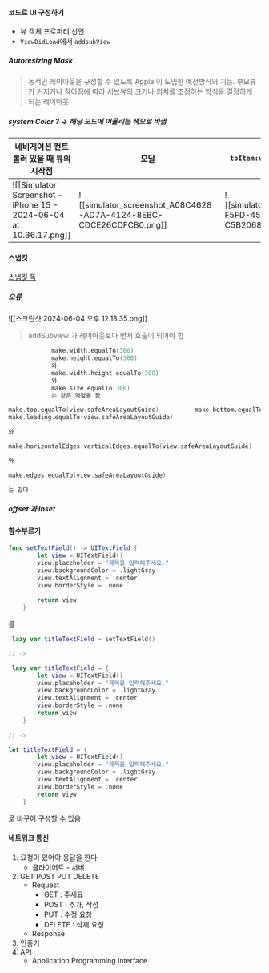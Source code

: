 #### 코드로 UI 구성하기
- 뷰 객체 프로퍼티 선언
- `ViewDidLoad`에서 `addsubView`
##### Autoresizing Mask 
> 동적인 레이아웃을 구성할 수 있도록 Apple 이 도입한 예전방식의 기능. 부모뷰가 커지거나 작아짐에 따라 서브뷰의 크기나 의치를 조정하는 방식을 결정하게 되는 레이아웃

##### system Color ? -> 해당 모드에 어울리는 색으로 바뀜


| 네비게이션 컨트롤러 있을 때 뷰의 시작점                                             | 모달                                                                 | `toItem:view.safeAreaLayoutGuide`                                  | `NSLayoutConstraint`                                               |
| ------------------------------------------------------------------ | ------------------------------------------------------------------ | ------------------------------------------------------------------ | ------------------------------------------------------------------ |
| ![[Simulator Screenshot - iPhone 15 - 2024-06-04 at 10.36.17.png]] | ![[simulator_screenshot_A08C4628-AD7A-4124-8EBC-CDCE26CDFCB0.png]] | ![[simulator_screenshot_A9470665-F5FD-450F-B947-C5B206879F93.png]] | ![[simulator_screenshot_CD9022F2-F494-4F33-8D76-B3D8939EFAD7.png]] |
#### 스냅킷
[스냅킷 독](https://snapkit.github.io/SnapKit/docs/)

##### 오류
![[스크린샷 2024-06-04 오후 12.18.35.png]]
> addSubview 가 레이아웃보다 먼저 호출이 되어야 함

```swift
            make.width.equalTo(300)
            make.height.equalTo(300)
            와
            make.width.height.equalTo(300)
            와
            make.size.equalTo(300)
            는 같은 역할을 함
```

```swift
make.top.equalTo(view.safeAreaLayoutGuide)          make.bottom.equalTo(view.safeAreaLayoutGuide)        make.trailing.equalTo(view.safeAreaLayoutGuide)
make.leading.equalTo(view.safeAreaLayoutGuide)

와

make.horizontalEdges.verticalEdges.equalTo(view.safeAreaLayoutGuide)

와

make.edges.equalTo(view.safeAreaLayoutGuide)

는 같다.
```

##### offset 과 Inset 


#### 함수부르기 

```swift
func setTextField() -> UITextField {
        let view = UITextField()
        view.placeholder = "제목을 입력해주세요."
        view.backgroundColor = .lightGray
        view.textAlignment = .center
        view.borderStyle = .none
        
        return view
    }
```

를 

```swift
 lazy var titleTextField = setTextField()

// ->

 lazy var titleTextField = {
        let view = UITextField()
        view.placeholder = "제목을 입력해주세요."
        view.backgroundColor = .lightGray
        view.textAlignment = .center
        view.borderStyle = .none
        return view
    }
    
// ->

let titleTextField = {
        let view = UITextField()
        view.placeholder = "제목을 입력해주세요."
        view.backgroundColor = .lightGray
        view.textAlignment = .center
        view.borderStyle = .none
        return view
    }

```

로 바꾸어 구성할 수 있음


#### 네트워크 통신
1. 요청이 있어야 응답을 한다.
	- 클라이어트 - 서버
2. GET POST PUT DELETE
	- Request
		- GET : 주세요
		- POST : 추가, 작성
		- PUT :  수정 요청
		- DELETE : 삭제 요청 
	- Response
3. 인증키
4. API
	- Application Programming Interface